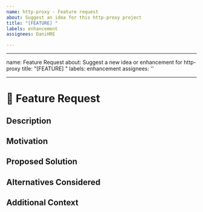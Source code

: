 ```yaml
---
name: http-proxy - Feature request
about: Suggest an idea for this http-proxy project
title: "[FEATURE] "
labels: enhancement
assignees: DaniHRE

---
```


---
name: Feature Request
about: Suggest a new idea or enhancement for http-proxy
title: "[FEATURE] "
labels: enhancement
assignees: ''

---

# 🚀 Feature Request

## Description

<!-- Clearly describe the feature or enhancement you would like to see. -->

## Motivation

<!-- Explain why this feature would be useful and how it would benefit the project. -->

## Proposed Solution

<!-- If you have an idea of how to implement this, describe it here. -->

## Alternatives Considered

<!-- List any alternative solutions or features you've considered. -->

## Additional Context

<!-- Add any other context, screenshots, or examples about the feature request here. -->
